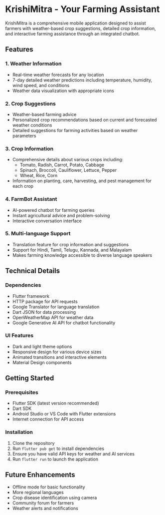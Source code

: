 # KrishiMitra - Your Farming Assistant

KrishiMitra is a comprehensive mobile application designed to assist farmers with weather-based crop suggestions, detailed crop information, and interactive farming assistance through an integrated chatbot.

## Features

### 1. Weather Information
- Real-time weather forecasts for any location
- 7-day detailed weather predictions including temperature, humidity, wind speed, and conditions
- Weather data visualization with appropriate icons

### 2. Crop Suggestions
- Weather-based farming advice
- Personalized crop recommendations based on current and forecasted weather conditions
- Detailed suggestions for farming activities based on weather parameters

### 3. Crop Information
- Comprehensive details about various crops including:
  - Tomato, Radish, Carrot, Potato, Cabbage
  - Spinach, Broccoli, Cauliflower, Lettuce, Pepper
  - Wheat, Rice, Corn
- Information on planting, care, harvesting, and pest management for each crop

### 4. FarmBot Assistant
- AI-powered chatbot for farming queries
- Instant agricultural advice and problem-solving
- Interactive conversation interface

### 5. Multi-language Support
- Translation feature for crop information and suggestions
- Support for Hindi, Tamil, Telugu, Kannada, and Malayalam
- Makes farming knowledge accessible to diverse language speakers

## Technical Details

### Dependencies
- Flutter framework
- HTTP package for API requests
- Google Translator for language translation
- Dart JSON for data processing
- OpenWeatherMap API for weather data
- Google Generative AI API for chatbot functionality

### UI Features
- Dark and light theme options
- Responsive design for various device sizes
- Animated transitions and interactive elements
- Material Design components

## Getting Started

### Prerequisites
- Flutter SDK (latest version recommended)
- Dart SDK
- Android Studio or VS Code with Flutter extensions
- Internet connection for API access

### Installation
1. Clone the repository
2. Run `flutter pub get` to install dependencies
3. Ensure you have valid API keys for weather and AI services
4. Run `flutter run` to launch the application

## Future Enhancements
- Offline mode for basic functionality
- More regional languages
- Crop disease identification using camera
- Community forum for farmers
- Weather alerts and notifications


